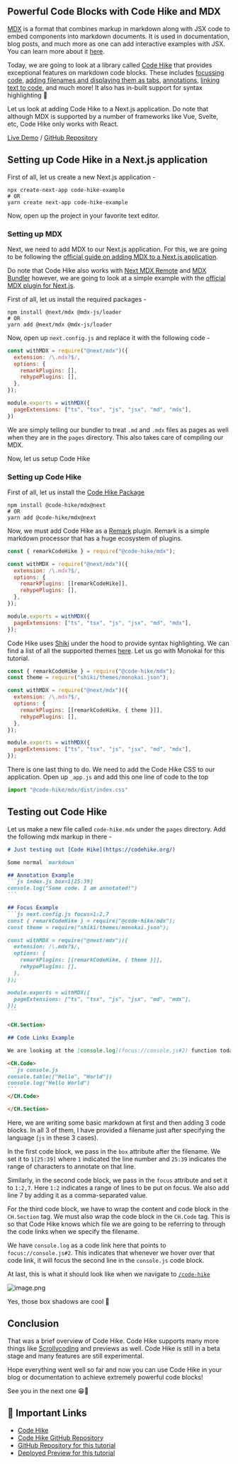 ## Powerful Code Blocks with Code Hike and MDX

[MDX](https://mdxjs.com/) is a format that combines markup in markdown along with JSX code to embed components into markdown documents. It is used in documentation, blog posts, and much more as one can add interactive examples with JSX. You can learn more about it [here](https://mdxjs.com/docs/what-is-mdx/).

Today, we are going to look at a library called [Code Hike](https://codehike.org/) that provides exceptional features on markdown code blocks. These includes [focussing code](https://codehike.org/demo/code), [adding filenames and displaying them as tabs](https://codehike.org/demo/filenames), [annotations](https://codehike.org/demo/meta-annotations), [linking text to code](https://codehike.org/demo/sections), and much more! It also has in-built support for syntax highlighting 🤩

Let us look at adding Code Hike to a Next.js application. Do note that although MDX is supported by a number of frameworks like Vue, Svelte, etc, Code Hike only works with React.

[Live Demo](https://code-hike-example.vercel.app/) / [GitHub Repository](https://github.com/AnishDe12020/code-hike-example)

## Setting up Code Hike in a Next.js application 
First of all, let us create a new Next.js application - 
```
npx create-next-app code-hike-example
# OR
yarn create next-app code-hike-example
```

Now, open up the project in your favorite text editor.

### Setting up MDX

Next, we need to add MDX to our Next.js application. For this, we are going to be following the [official guide on adding MDX to a Next.js application](https://nextjs.org/docs/advanced-features/using-mdx).

Do note that Code Hike also works with [Next MDX Remote](https://github.com/hashicorp/next-mdx-remote) and [MDX Bundler](https://github.com/kentcdodds/mdx-bundler) however, we are going to look at a simple example with the [official MDX plugin for Next.js](https://www.npmjs.com/package/@next/mdx).

First of all, let us install the required packages - 
```
npm install @next/mdx @mdx-js/loader
# OR
yarn add @next/mdx @mdx-js/loader 
```

Now, open up `next.config.js` and replace it with the following code - 
```js
const withMDX = require("@next/mdx")({
  extension: /\.mdx?$/,
  options: {
    remarkPlugins: [],
    rehypePlugins: [],
  },
});

module.exports = withMDX({
  pageExtensions: ["ts", "tsx", "js", "jsx", "md", "mdx"],
})
```

We are simply telling our bundler to treat `.md` and `.mdx` files as pages as well when they are in the `pages` directory. This also takes care of compiling our MDX.

Now, let us setup Code Hike

### Setting up Code Hike
First of all, let us install the [Code Hike Package](https://www.npmjs.com/package/@code-hike/mdx)

```
npm install @code-hike/mdx@next
# OR
yarn add @code-hike/mdx@next
```

Now, we must add Code Hike as a [Remark](https://remark.js.org/) plugin. Remark is a simple markdown processor that has a huge ecosystem of plugins.

```js 
const { remarkCodeHike } = require("@code-hike/mdx");

const withMDX = require("@next/mdx")({
  extension: /\.mdx?$/,
  options: {
    remarkPlugins: [[remarkCodeHike]],
    rehypePlugins: [],
  },
});

module.exports = withMDX({
  pageExtensions: ["ts", "tsx", "js", "jsx", "md", "mdx"],
});
```

Code Hike uses [Shiki](https://github.com/shikijs/shiki) under the hood to provide syntax highlighting. We can find a list of all the supported themes [here](https://github.com/shikijs/shiki/blob/main/docs/themes.md#all-themes). Let us go with Monokai for this tutorial.
```js
const { remarkCodeHike } = require("@code-hike/mdx");
const theme = require("shiki/themes/monokai.json");

const withMDX = require("@next/mdx")({
  extension: /\.mdx?$/,
  options: {
    remarkPlugins: [[remarkCodeHike, { theme }]],
    rehypePlugins: [],
  },
});

module.exports = withMDX({
  pageExtensions: ["ts", "tsx", "js", "jsx", "md", "mdx"],
});
```

There is one last thing to do. We need to add the Code Hike CSS to our application. Open up `_app.js` and add this one line of code to the top
```js
import "@code-hike/mdx/dist/index.css"
```

## Testing out Code Hike
Let us make a new file called `code-hike.mdx` under the `pages` directory. Add the following mdx markup in there - 
````md
# Just testing out [Code Hike](https://codehike.org/)

Some normal `markdown`

## Annotation Example
```js index.js box=1[25:39]
console.log("Some code. I am annotated!")
```

## Focus Example
```js next.config.js focus=1:2,7
const { remarkCodeHike } = require("@code-hike/mdx");
const theme = require("shiki/themes/monokai.json");

const withMDX = require("@next/mdx")({
  extension: /\.mdx?$/,
  options: {
    remarkPlugins: [[remarkCodeHike, { theme }]],
    rehypePlugins: [],
  },
});

module.exports = withMDX({
  pageExtensions: ["ts", "tsx", "js", "jsx", "md", "mdx"],
});
```

<CH.Section>

## Code Links Example

We are looking at the [console.log](focus://console.js#2) function today

<CH.Code>
```js console.js
console.table(["Hello", "World"])
console.log("Hello World")
```
</CH.Code>

</CH.Section>
````

Here, we are writing some basic markdown at first and then adding 3 code blocks. In all 3 of them, I have provided a filename just after specifying the language (`js` in these 3 cases).

In the first code block, we pass in the `box` attribute after the filename. We set it to `1[25:39]` where `1` indicated the line number and `25:39` indicates the range of characters to annotate on that line.

Similarly, in the second code block, we pass in the `focus` attribute and set it to `1:2,7`. Here `1:2` indicates a range of lines to be put on focus. We also add line 7 by adding it as a comma-separated value.

For the third code block, we have to wrap the content and code block in the `CH.Section` tag. We must also wrap the code block in the `CH.Code` tag. This is so that Code Hike knows which file we are going to be referring to through the code links when we specify the filename.

We have `console.log` as a code link here that points to `focus://console.js#2`. This indicates that whenever we hover over that code link, it will focus the second line in the  `console.js` code block.

At last, this is what it should look like when we navigate to [`/code-hike`](http://localhost:3000/code-hike)

![image.png](https://cdn.hashnode.com/res/hashnode/image/upload/v1646557043098/Zgwdl-v55.png)

Yes, those box shadows are cool 👀

## Conclusion
That was a brief overview of Code Hike. Code Hike supports many more things like [Scrollycoding](https://codehike.org/demo/scrollycoding) and previews as well. Code Hike is still in a beta stage and many features are still experimental.

Hope everything went well so far and now you can use Code Hike in your blog or documentation to achieve extremely powerful code blocks!

See you in the next one 😁🤞

## 🔗 Important Links
- [Code Hike](https://codehike.org/)
- [Code Hike GitHub Repository](https://github.com/code-hike/codehike)
- [GitHub Repository for this tutorial](https://github.com/AnishDe12020/code-hike-example)
- [Deployed Preview for this tutorial](https://code-hike-example.vercel.app/)